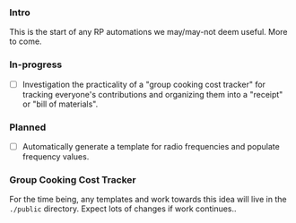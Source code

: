 ### Intro
This is the start of any RP automations we may/may-not deem useful. More to come.

### In-progress
- [ ] Investigation the practicality of a "group cooking cost tracker" for tracking everyone's contributions and organizing them into a "receipt" or "bill of materials".
### Planned
- [ ] Automatically generate a template for radio frequencies and populate frequency values.

### Group Cooking Cost Tracker
For the time being, any templates and work towards this idea will live in the `./public` directory. Expect lots of changes if work continues..